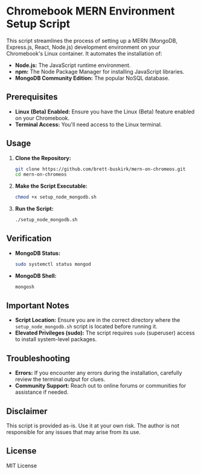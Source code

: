 # Chromebook MERN Environment Setup Script

This script streamlines the process of setting up a MERN (MongoDB, Express.js, React, Node.js) development environment on your Chromebook's Linux container. It automates the installation of:

- **Node.js:** The JavaScript runtime environment.
- **npm:** The Node Package Manager for installing JavaScript libraries.
- **MongoDB Community Edition:** The popular NoSQL database.

## Prerequisites

- **Linux (Beta) Enabled:** Ensure you have the Linux (Beta) feature enabled on your Chromebook.
- **Terminal Access:** You'll need access to the Linux terminal.

## Usage

1. **Clone the Repository:**
   ```bash
   git clone https://github.com/brett-buskirk/mern-on-chromeos.git
   cd mern-on-chromeos
   ```

2. **Make the Script Executable:**
   ```bash
   chmod +x setup_node_mongodb.sh
   ```

3. **Run the Script:**
   ```bash
   ./setup_node_mongodb.sh
   ```

## Verification

- **MongoDB Status:**
   ```bash
   sudo systemctl status mongod
   ```

- **MongoDB Shell:**
   ```bash
   mongosh
   ```

## Important Notes

- **Script Location:**  Ensure you are in the correct directory where the `setup_node_mongodb.sh` script is located before running it.
- **Elevated Privileges (sudo):** The script requires `sudo` (superuser) access to install system-level packages.

## Troubleshooting

- **Errors:** If you encounter any errors during the installation, carefully review the terminal output for clues. 
- **Community Support:**  Reach out to online forums or communities for assistance if needed.

## Disclaimer

This script is provided as-is.  Use it at your own risk. The author is not responsible for any issues that may arise from its use.

## License

MIT License
